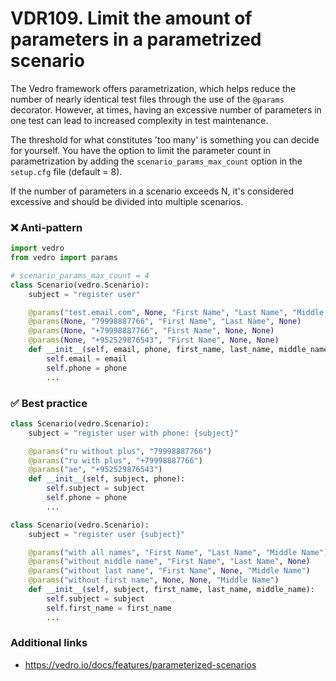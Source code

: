 # VDR109. Limit the amount of parameters in a parametrized scenario

The Vedro framework offers parametrization, which helps reduce the number of nearly identical test files through the use of the `@params` decorator. However, at times, having an excessive number of parameters in one test can lead to increased complexity in test maintenance.

The threshold for what constitutes 'too many' is something you can decide for yourself. You have the option to limit the parameter count in parametrization by adding the `scenario_params_max_count` option in the `setup.cfg` file (default = 8).

If the number of parameters in a scenario exceeds N, it's considered excessive and should be divided into multiple scenarios.


### ❌ Anti-pattern
```python
import vedro
from vedro import params

# scenario_params_max_count = 4
class Scenario(vedro.Scenario):
    subject = "register user"

    @params("test.email.com", None, "First Name", "Last Name", "Middle Name")
    @params(None, "79998887766", "First Name", "Last Name", None)
    @params(None, "+79998887766", "First Name", None, None)
    @params(None, "+952529876543", "First Name", None, None)
    def __init__(self, email, phone, first_name, last_name, middle_name):
        self.email = email
        self.phone = phone
        ...
```



### ✅ Best practice
```python
class Scenario(vedro.Scenario):
    subject = "register user with phone: {subject}"

    @params("ru without plus", "79998887766")
    @params("ru with plus", "+79998887766")
    @params("ae", "+952529876543")
    def __init__(self, subject, phone):
        self.subject = subject
        self.phone = phone
        ...

class Scenario(vedro.Scenario):
    subject = "register user {subject}"

    @params("with all names", "First Name", "Last Name", "Middle Name")
    @params("without middle name", "First Name", "Last Name", None)
    @params("without last name", "First Name", None, "Middle Name")
    @params("without first name", None, None, "Middle Name")
    def __init__(self, subject, first_name, last_name, middle_name):
        self.subject = subject
        self.first_name = first_name
        ...
```


### Additional links
-  https://vedro.io/docs/features/parameterized-scenarios

